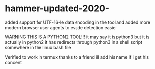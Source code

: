 # hammer-updated-2020-
added support for UTF-16-le data encoding in the tool and added more modern browser user agents to evade detection easier

WARNING THIS IS A PYTHON2 TOOL!!! it may say it is python3 but it is actually in python2 it has redirects through python3 in a shell script somewhere in the linux bash file

Verified to work in termux thanks to a friend ill add his name if i get his concent
